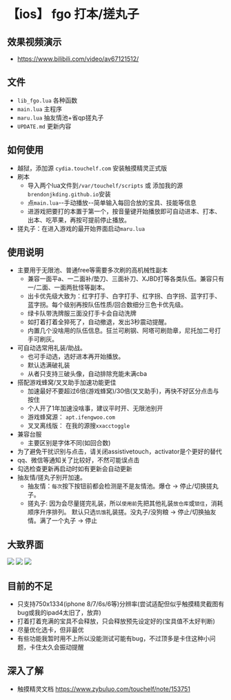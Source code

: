 # 【ios】 fgo 打本/搓丸子

## 效果视频演示
* https://www.bilibili.com/video/av67121512/
## 文件
* `lib_fgo.lua` 各种函数
* `main.lua` 主程序
* `maru.lua` 抽友情池+省qp搓丸子
* `UPDATE.md` 更新内容


## 如何使用
* 越狱，添加源 `cydia.touchelf.com` 安装触摸精灵正式版
* 刷本
  * 导入两个lua文件到`/var/touchelf/scripts` 或 添加我的源`brendonjkding.github.io`安装
  * 点`main.lua`--手动播放--简单输入每回合放的宝具、技能等信息
  * 进游戏把要打的本置于第一个，按音量键开始播放即可自动进本、打本、出本、吃苹果，再按可提前停止播放。
* 搓丸子：在进入游戏的最开始界面启动`maru.lua`

## 使用说明
* 主要用于无限池、普通free等需要多次刷的高机械性副本
  * 兼容一面平a、一二面补/垫刀、三面补刀、XJBD打等各类队伍。兼容只有一/二面、一面两批怪等副本。
  * 出卡优先级大致为：红字打手、白字打手、红字拐、白字拐、蓝字打手、蓝字拐。每个级别再按队伍性质/回合数细分三色卡优先级。
  * 绿卡队带洗牌服三面没打手卡会自动洗牌
  * 如打着打着全猝死了，自动撤退，发出3秒震动提醒。
  * 内置几个没啥用的队伍信息。狂兰可刷钢、阿塔可刷勋章，尼托加二号打手可刷灰。
* 可自动选常用礼装/助战。
  * 也可手动选，选好进本再开始播放。
  * 默认选满破礼装
  * 从者只支持三破头像，自动排除充能未满cba
* 搭配游戏蜂窝/叉叉助手加速功能更佳
  * 加速最好不要超过6倍(游戏蜂窝)/30倍(叉叉助手)，再快不好区分点击与按住
  * 个人开了1年加速没啥事，建议平时开、无限池别开
  * 游戏蜂窝源： `apt.ifengwoo.com`
  * 叉叉离线版： 在我的源搜`xxacctoggle`
* 兼容台服
  * 主要区别是字体不同(如回合数)
* 为了避免干扰识别与点击，请关闭assistivetouch，activator是个更好的替代
* qq、微信等通知关了比较好，不然可能误点击
* 勾选检查更新再启动时如有更新会自动更新
* 抽友情/搓丸子别开加速。
  * 抽友情：`每次`按下按钮前都会检测是不是友情池。爆仓 -> 停止/切换搓丸子。
  * 搓丸子: 因为会尽量搓完礼装，所以`使用前`先把其他礼装`放仓库`或`锁住`，消耗顺序升序排列。
  默认只选`饥饿`礼装搓。没丸子/没狗粮 -> 停止/切换抽友情。满了一个丸子 -> 停止

## 大致界面
![](https://github.com/brendonjkding/fgo_lua_test/raw/master/pic/1.PNG) 
![](https://github.com/brendonjkding/fgo_lua_test/raw/master/pic/2.PNG) 
![](https://github.com/brendonjkding/fgo_lua_test/raw/master/pic/3.PNG) 

## 目前的不足
* 只支持750x1334(iphone 8/7/6s/6等)分辨率(尝试适配但似乎触摸精灵截图有bug或我的ipad4太旧了，放弃)
* 打着打着充满的宝具不会释放，只会释放预先设定好的(宝具值不太好判断)
* 尽量优化选卡，但非最优
* 有些功能我暂时用不上所以没能测试可能有bug，不过顶多是卡住这种小问题，卡住太久会振动提醒


## 深入了解
* 触摸精灵文档 https://www.zybuluo.com/touchelf/note/153751

